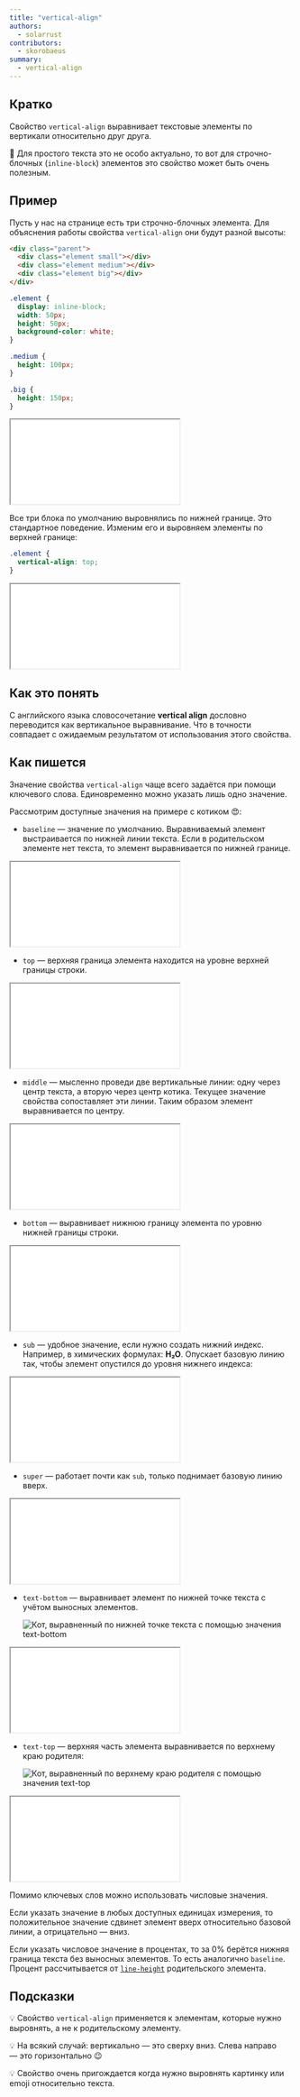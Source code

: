 ```yaml
---
title: "vertical-align"
authors:
  - solarrust
contributors:
  - skorobaeus
summary:
  - vertical-align
---
```


## Кратко

Свойство `vertical-align` выравнивает текстовые элементы по вертикали относительно друг друга.

🤖 Для простого текста это не особо актуально, то вот для строчно-блочных (`inline-block`) элементов это свойство может быть очень полезным.

## Пример

Пусть у нас на странице есть три строчно-блочных элемента. Для объяснения работы свойства `vertical-align` они будут разной высоты:

```html
<div class="parent">
  <div class="element small"></div>
  <div class="element medium"></div>
  <div class="element big"></div>
</div>
```

```css
.element {
  display: inline-block;
  width: 50px;
  height: 50px;
  background-color: white;
}

.medium {
  height: 100px;
}

.big {
  height: 150px;
}
```

<iframe title="Вертикальное выравнивание по умолчанию" src="demos/blocks-baseline.html"></iframe>

Все три блока по умолчанию выровнялись по нижней границе. Это стандартное поведение. Изменим его и выровняем элементы по верхней границе:

```css
.element {
  vertical-align: top;
}
```

<iframe title="Вертикальное выравнивание по верху" src="demos/blocks-top.html"></iframe>

## Как это понять

С английского языка словосочетание **vertical align** дословно переводится как вертикальное выравнивание. Что в точности совпадает с ожидаемым результатом от использования этого свойства.

## Как пишется

Значение свойства `vertical-align` чаще всего задаётся при помощи ключевого слова. Единовременно можно указать лишь одно значение.

Рассмотрим доступные значения на примере с котиком 😍:

- `baseline` — значение по умолчанию. Выравниваемый элемент выстраивается по нижней линии текста. Если в родительском элементе нет текста, то элемент выравнивается по нижней границе.

<iframe title="Вертикальное выравнивание по умолчанию" src="demos/blocks-baseline.html"></iframe>

- `top` — верхняя граница элемента находится на уровне верхней границы строки.

<iframe title="Вертикальное выравнивание по верху" src="demos/blocks-top.html"></iframe>

- `middle` — мысленно проведи две вертикальные линии: одну через центр текста, а вторую через центр котика. Текущее значение свойства сопоставляет эти линии. Таким образом элемент выравнивается по центру.

<iframe title="Вертикальное выравнивание по центру" src="demos/middle.html"></iframe>

- `bottom` — выравнивает нижнюю границу элемента по уровню нижней границы строки.

<iframe title="Вертикальное выравнивание по низу" src="demos/bottom.html"></iframe>

- `sub` — удобное значение, если нужно создать нижний индекс. Например, в химических формулах: **H₂O**. Опускает базовую линию так, чтобы элемент опустился до уровня нижнего индекса:

<iframe title="Нижний индекс при помощи vertical-align" src="demos/sub.html"></iframe>

- `super` — работает почти как `sub`, только поднимает базовую линию вверх.

<iframe title="Верхний индекс при помощи vertical-align" src="demos/super.html"></iframe>

- `text-bottom` — выравнивает элемент по нижней точке текста с учётом выносных элементов.

  ![Кот, выравненный по нижней точке текста с помощью значения text-bottom](images/text-bottom.png)

<iframe title="Вертикальное выравнивание по нижней линии текста" src="demos/text-bottom.html"></iframe>

- `text-top` — верхняя часть элемента выравнивается по верхнему краю родителя:

  ![Кот, выравненный по верхнему краю родителя с помощью значения text-top](images/text-top.png)

<iframe title="Вертикальное выравнивание по верхней линии текста" src="demos/text-top.html"></iframe>

Помимо ключевых слов можно использовать числовые значения.

Если указать значение в любых доступных единицах измерения, то положительное значение сдвинет элемент вверх относительно базовой линии, а отрицательно — вниз.

Если указать числовое значение в процентах, то за 0% берётся нижняя граница текста без выносных элементов. То есть аналогично `baseline`. Процент рассчитывается от [`line-height`](/css/doka/line-height/) родительского элемента.

## Подсказки

💡 Свойство `vertical-align` применяется к элементам, которые нужно выровнять, а не к родительскому элементу.

💡 На всякий случай: вертикально — это сверху вниз. Слева направо — это горизонтально 😉

💡 Свойство очень пригождается когда нужно выровнять картинку или emoji относительно текста.
